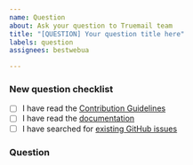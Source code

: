 ```yaml
---
name: Question
about: Ask your question to Truemail team
title: "[QUESTION] Your question title here"
labels: question
assignees: bestwebua

---
```


<!-- Thanks for helping to make Truemail better! Before submit your question, please make sure to check the following boxes by putting an x in the [ ] (don't: [x ], [ x], do: [x]) -->

### New question checklist

- [ ] I have read the [Contribution Guidelines](https://github.com/truemail-rb/truemail-ruby-client/blob/master/CONTRIBUTING.md)
- [ ] I have read the [documentation](https://truemail-rb.org/truemail-ruby-client)
- [ ] I have searched for [existing GitHub issues](https://github.com/truemail-rb/truemail-ruby-client/issues)

<!-- Please use next pattern for your question title: [QUESTION] Your question title here -->

### Question

<!-- Your question context here -->
